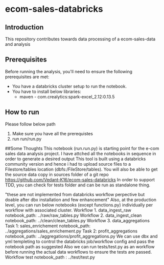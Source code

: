 # ecom-sales-databricks
## Introduction
This repository contributes towards data processing of a ecom-sales-data and analysis

## Prerequisites
Before running the analysis, you'll need to ensure the following prerequisites are met:
- You have a databricks cluster setup to run the notebook.
- You have to install below libraries:
    * maven - com.crealytics:spark-excel_2.12:0.13.5

## How to run
Please follow below path
  1. Make sure you have all the prerequistes
  2. run run/run.py

##Some Thoughts
This notebook (run.run.py) is starting point for the e-com sales data analysis project.
I have attched all the notebooks in sequence in order to generate a desired output
This tool is built using a databricks community version and hence i had to upload source files to a Filestore/tables location (dbfs:/FileStore/tables).
You will also be able to get the source data copy in sources folder of a git repo https://github.com/Vedant-K16/ecom-sales-databricks
In order to support TDD, you can check for tests folder and can be run as standalone thing.

"these are not implemented from databricks workflow perpective but doable after dbx installation and few enhancement"
    Also, at the production level, you can run below notebooks (except functions.py) individually per workflow with associated cluster.
        Workflow 1. data_ingest_raw
            notebook_path: ../raw/raw_tables.py
        Workflow 2. data_ingest_clean
            notebook_path: ../clean/clean_tables.py
        Workflow 3. data_aggregations
            Task 1: sales_enrichement
                notebook_path: ../aggregations/sales_enrichement.py
            Task 2: profit_aggregations
                notebook_path: ../aggregations/profit_aggregations.py
    We can use dbx and yml templeting to control the databricks job/workflow config and pass the notebook path as suggested
    Also we can run tests/test.py as an workflow before running the actual data workflows to ensure the tests are passed.
        Workflow test
            notebook_path : ../test/test.py
